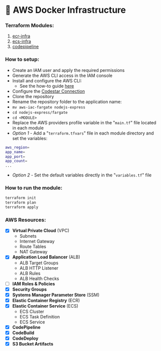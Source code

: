 # 🚜 AWS Docker Infrastructure

### Terraform Modules:
1. [ecr-infra](./fargate/ecr-infra)
2. [ecs-infra](./fargate/ecs-infra)
3. [codepipeline](./fargate/codepipeline)

### How to setup:
- Create an IAM user and apply the required permissions
- Generate the AWS CLI access in the IAM console
- Install and configure the AWS CLI:
   - See the how-to guide [here](./fargate/README.md)
- Configure the [Codestar Connection](https://docs.aws.amazon.com/codepipeline/latest/userguide/connections-github.html)
- Clone the repository
- Rename the repository folder to the application name:
- `mv aws-iac-fargate nodejs-express`
- `cd nodejs-express/fargate`
- `cd <MODULE>`
- Replace the AWS providers profile variable in the "`main.tf`" file located in each module
- _Option 1_ - Add a "`terraform.tfvars`" file in each module directory and set the variables:
```sh
aws_region=
app_name=
app_port=
app_count=
...
```
- _Option 2_ - Set the default variables directly in the "`variables.tf`" file

### How to run the module:
```sh
terraform init
terraform plan
terraform apply
```

### AWS Resources:
- [x] **Virtual Private Cloud** (VPC)
    - Subnets
    - Internet Gateway
    - Route Tables
    - NAT Gateway
- [x] **Application Load Balancer** (ALB)
    - ALB Target Groups
    - ALB HTTP Listener
    - ALB Rules
    - ALB Health Checks
- [ ] **IAM Roles & Policies**
- [x] **Security Groups**
- [x] **Systems Manager Parameter Store** (SSM)
- [x] **Elastic Container Registry** (ECR)
- [x] **Elastic Container Service** (ECS)
    - ECS Cluster
    - ECS Task Definition
    - ECS Service
- [x] **CodePipeline**
- [x] **CodeBuild**
- [x] **CodeDeploy**
- [X] **S3 Bucket Artifacts**
